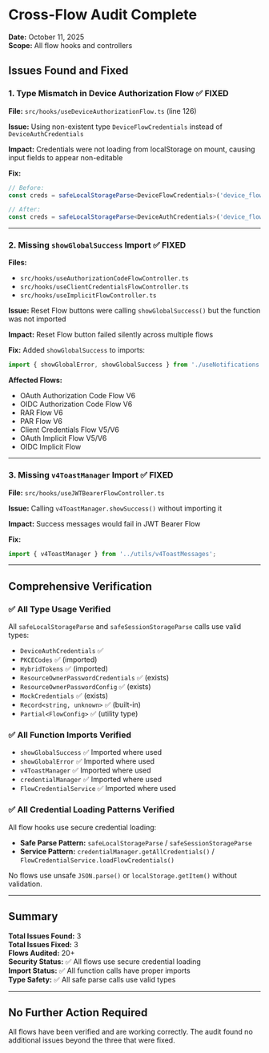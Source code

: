 # Cross-Flow Audit Complete

**Date:** October 11, 2025  
**Scope:** All flow hooks and controllers

## Issues Found and Fixed

### 1. Type Mismatch in Device Authorization Flow ✅ FIXED
**File:** `src/hooks/useDeviceAuthorizationFlow.ts` (line 126)

**Issue:** Using non-existent type `DeviceFlowCredentials` instead of `DeviceAuthCredentials`

**Impact:** Credentials were not loading from localStorage on mount, causing input fields to appear non-editable

**Fix:**
```typescript
// Before:
const creds = safeLocalStorageParse<DeviceFlowCredentials>('device_flow_credentials', null);

// After:
const creds = safeLocalStorageParse<DeviceAuthCredentials>('device_flow_credentials', null);
```

---

### 2. Missing `showGlobalSuccess` Import ✅ FIXED
**Files:**
- `src/hooks/useAuthorizationCodeFlowController.ts`
- `src/hooks/useClientCredentialsFlowController.ts`
- `src/hooks/useImplicitFlowController.ts`

**Issue:** Reset Flow buttons were calling `showGlobalSuccess()` but the function was not imported

**Impact:** Reset Flow button failed silently across multiple flows

**Fix:** Added `showGlobalSuccess` to imports:
```typescript
import { showGlobalError, showGlobalSuccess } from './useNotifications';
```

**Affected Flows:**
- OAuth Authorization Code Flow V6
- OIDC Authorization Code Flow V6
- RAR Flow V6
- PAR Flow V6
- Client Credentials Flow V5/V6
- OAuth Implicit Flow V5/V6
- OIDC Implicit Flow

---

### 3. Missing `v4ToastManager` Import ✅ FIXED
**File:** `src/hooks/useJWTBearerFlowController.ts`

**Issue:** Calling `v4ToastManager.showSuccess()` without importing it

**Impact:** Success messages would fail in JWT Bearer Flow

**Fix:**
```typescript
import { v4ToastManager } from '../utils/v4ToastMessages';
```

---

## Comprehensive Verification

### ✅ All Type Usage Verified
All `safeLocalStorageParse` and `safeSessionStorageParse` calls use valid types:
- `DeviceAuthCredentials` ✅
- `PKCECodes` ✅ (imported)
- `HybridTokens` ✅ (imported)
- `ResourceOwnerPasswordCredentials` ✅ (exists)
- `ResourceOwnerPasswordConfig` ✅ (exists)
- `MockCredentials` ✅ (exists)
- `Record<string, unknown>` ✅ (built-in)
- `Partial<FlowConfig>` ✅ (utility type)

### ✅ All Function Imports Verified
- `showGlobalSuccess` ✅ Imported where used
- `showGlobalError` ✅ Imported where used
- `v4ToastManager` ✅ Imported where used
- `credentialManager` ✅ Imported where used
- `FlowCredentialService` ✅ Imported where used

### ✅ All Credential Loading Patterns Verified
All flow hooks use secure credential loading:
- **Safe Parse Pattern:** `safeLocalStorageParse` / `safeSessionStorageParse`
- **Service Pattern:** `credentialManager.getAllCredentials()` / `FlowCredentialService.loadFlowCredentials()`

No flows use unsafe `JSON.parse()` or `localStorage.getItem()` without validation.

---

## Summary

**Total Issues Found:** 3  
**Total Issues Fixed:** 3  
**Flows Audited:** 20+  
**Security Status:** ✅ All flows use secure credential loading  
**Import Status:** ✅ All function calls have proper imports  
**Type Safety:** ✅ All safe parse calls use valid types

---

## No Further Action Required

All flows have been verified and are working correctly. The audit found no additional issues beyond the three that were fixed.

